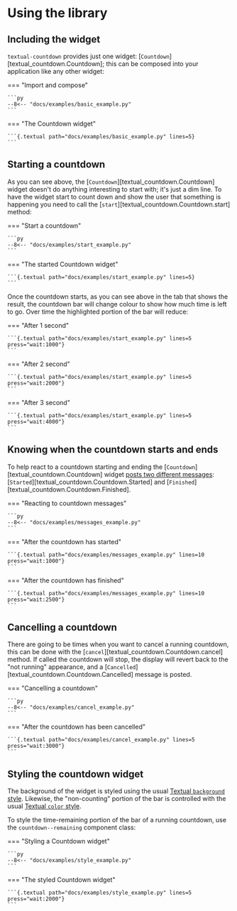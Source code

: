 # Using the library

## Including the widget

`textual-countdown` provides just one widget:
[`Countdown`][textual_countdown.Countdown]; this can be composed into your
application like any other widget:

=== "Import and compose"

    ```py
    --8<-- "docs/examples/basic_example.py"
    ```

=== "The Countdown widget"

    ```{.textual path="docs/examples/basic_example.py" lines=5}
    ```

## Starting a countdown

As you can see above, the [`Countdown`][textual_countdown.Countdown] widget
doesn't do anything interesting to start with; it's just a dim line. To have
the widget start to count down and show the user that something is happening
you need to call the [`start`][textual_countdown.Countdown.start] method:

=== "Start a countdown"

    ```py
    --8<-- "docs/examples/start_example.py"
    ```

=== "The started Countdown widget"

    ```{.textual path="docs/examples/start_example.py" lines=5}
    ```

Once the countdown starts, as you can see above in the tab that shows the
result, the countdown bar will change colour to show how much time is left
to go. Over time the highlighted portion of the bar will reduce:

=== "After 1 second"

    ```{.textual path="docs/examples/start_example.py" lines=5 press="wait:1000"}
    ```

=== "After 2 second"

    ```{.textual path="docs/examples/start_example.py" lines=5 press="wait:2000"}
    ```

=== "After 3 second"

    ```{.textual path="docs/examples/start_example.py" lines=5 press="wait:4000"}
    ```

## Knowing when the countdown starts and ends

To help react to a countdown starting and ending the
[`Countdown`][textual_countdown.Countdown] widget [posts two different
messages](https://textual.textualize.io/guide/events/):
[`Started`][textual_countdown.Countdown.Started] and
[`Finished`][textual_countdown.Countdown.Finished].


=== "Reacting to countdown messages"

    ```py
    --8<-- "docs/examples/messages_example.py"
    ```

=== "After the countdown has started"

    ```{.textual path="docs/examples/messages_example.py" lines=10 press="wait:1000"}
    ```

=== "After the countdown has finished"

    ```{.textual path="docs/examples/messages_example.py" lines=10 press="wait:2500"}
    ```

## Cancelling a countdown

There are going to be times when you want to cancel a running countdown,
this can be done with the [`cancel`][textual_countdown.Countdown.cancel]
method. If called the countdown will stop, the display will revert back to
the "not running" appearance, and a
[`Cancelled`][textual_countdown.Countdown.Cancelled] message is posted.

=== "Cancelling a countdown"

    ```py
    --8<-- "docs/examples/cancel_example.py"
    ```

=== "After the countdown has been cancelled"

    ```{.textual path="docs/examples/cancel_example.py" lines=5 press="wait:3000"}
    ```

## Styling the countdown widget

The background of the widget is styled using the usual [Textual `background`
style](https://textual.textualize.io/styles/background/). Likewise, the
"non-counting" portion of the bar is controlled with the usual [Textual
`color` style](https://textual.textualize.io/styles/color/).

To style the time-remaining portion of the bar of a running countdown, use
the `countdown--remaining` component class:


=== "Styling a Countdown widget"

    ```py
    --8<-- "docs/examples/style_example.py"
    ```

=== "The styled Countdown widget"

    ```{.textual path="docs/examples/style_example.py" lines=5 press="wait:2000"}
    ```

[//]: # (using.md ends here)
